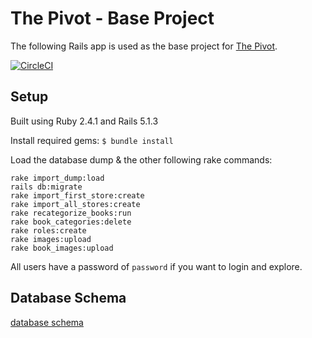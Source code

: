 # The Pivot - Base Project

The following Rails app is used as the base project for [The Pivot](http://backend.turing.io/module3/projects/the_pivot).

[![CircleCI](https://circleci.com/gh/tylermarshal/le_pivot.svg?style=svg)](https://circleci.com/gh/tylermarshal/le_pivot)

## Setup

Built using Ruby 2.4.1 and Rails 5.1.3

Install required gems:
`$ bundle install`

Load the database dump & the other following rake commands:
```
rake import_dump:load
rails db:migrate
rake import_first_store:create
rake import_all_stores:create
rake recategorize_books:run
rake book_categories:delete
rake roles:create
rake images:upload
rake book_images:upload
```

All users have a password of `password` if you want to login and explore.

## Database Schema

[database schema](https://i.imgur.com/5lyGtdL.png)


